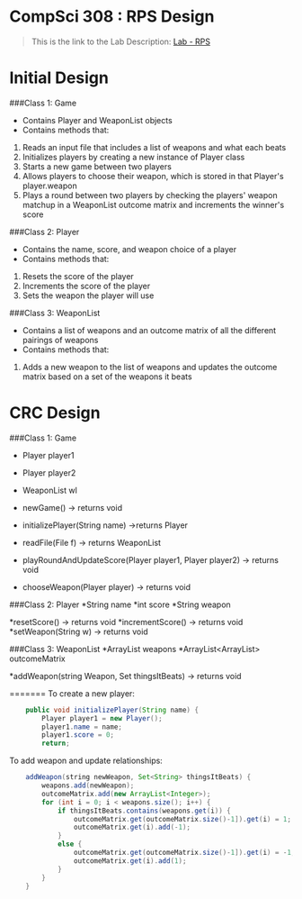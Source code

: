 CompSci 308 : RPS Design
===================

> This is the link to the Lab Description: 
[Lab - RPS](http://www.cs.duke.edu/courses/compsci308/spring16/classwork/02_design_rps/index.php)

Initial Design
=======

###Class 1: Game

* Contains Player and WeaponList objects
* Contains methods that:
1. Reads an input file that includes a list of weapons and what each beats
2. Initializes players by creating a new instance of Player class
3. Starts a new game between two players
4. Allows players to choose their weapon, which is stored in that Player's player.weapon
5. Plays a round between two players by checking the players' weapon matchup in a WeaponList outcome matrix and increments the winner's score


###Class 2: Player

* Contains the name, score, and weapon choice of a player
* Contains methods that:
1. Resets the score of the player
2. Increments the score of the player
3. Sets the weapon the player will use


###Class 3: WeaponList
* Contains a list of weapons and an outcome matrix of all the different pairings of weapons
* Contains methods that:
1. Adds a new weapon to the list of weapons and updates the outcome matrix based on a set of the weapons it beats


CRC Design
=======

###Class 1: Game
* Player player1
* Player player2
* WeaponList wl

* newGame() -> returns void
* initializePlayer(String name) ->returns Player
* readFile(File f) -> returns WeaponList
* playRoundAndUpdateScore(Player player1, Player player2) -> returns void
* chooseWeapon(Player player) -> returns void


###Class 2: Player
*String name
*int score
*String weapon

*resetScore() -> returns void
*incrementScore() -> returns void
*setWeapon(String w) -> returns void


###Class 3: WeaponList
*ArrayList<String> weapons
*ArrayList<ArrayList<Integer>> outcomeMatrix

*addWeapon(string Weapon, Set<String> thingsItBeats) -> returns void


=======
To create a new player:

```java
    public void initializePlayer(String name) {
        Player player1 = new Player();
        player1.name = name;
        player1.score = 0;
        return;
```

To add weapon and update relationships:
```java
    addWeapon(string newWeapon, Set<String> thingsItBeats) {
        weapons.add(newWeapon);
        outcomeMatrix.add(new ArrayList<Integer>);
        for (int i = 0; i < weapons.size(); i++) {
            if thingsItBeats.contains(weapons.get(i)) {
                outcomeMatrix.get(outcomeMatrix.size()-1]).get(i) = 1;
                outcomeMatrix.get(i).add(-1);
            }
            else {
                outcomeMatrix.get(outcomeMatrix.size()-1]).get(i) = -1;
                outcomeMatrix.get(i).add(1);
            }
        }
    }
```

